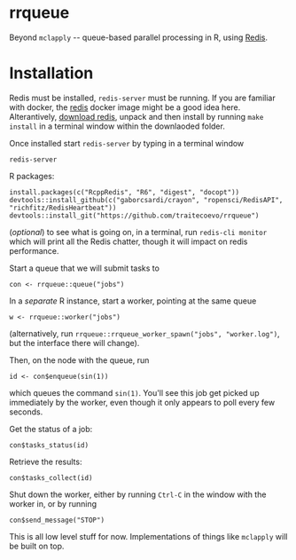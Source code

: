 # rrqueue

Beyond `mclapply` -- queue-based parallel processing in R, using [Redis](http://redis.io).

# Installation

Redis must be installed, `redis-server` must be running.  If you are familiar with docker, the [redis](https://registry.hub.docker.com/_/redis/) docker image might be a good idea here. Alterantively, [download redis](http://redis.io/download), unpack and then install by running `make install` in a terminal window within the downlaoded folder.

Once installed start `redis-server` by typing in a terminal window

```
redis-server
```


R packages:

```
install.packages(c("RcppRedis", "R6", "digest", "docopt"))
devtools::install_github(c("gaborcsardi/crayon", "ropensci/RedisAPI", "richfitz/RedisHeartbeat"))
devtools::install_git("https://github.com/traitecoevo/rrqueue")
```

(*optional*) to see what is going on, in a terminal, run `redis-cli monitor` which will print all the Redis chatter, though it will impact on redis performance.

Start a queue that we will submit tasks to
```
con <- rrqueue::queue("jobs")
```

In a *separate* R instance, start a worker, pointing at the same queue

```
w <- rrqueue::worker("jobs")
```

(alternatively, run `rrqueue::rrqueue_worker_spawn("jobs", "worker.log")`, but the interface there will change).

Then, on the node with the queue, run

```
id <- con$enqueue(sin(1))
```

which queues the command `sin(1)`.  You'll see this job get picked up immediately by the worker, even though it only appears to poll every few seconds.

Get the status of a job:

```
con$tasks_status(id)
```

Retrieve the results:

```
con$tasks_collect(id)
```

Shut down the worker, either by running `Ctrl-C` in the window with the worker in, or by running

```
con$send_message("STOP")
```

This is all low level stuff for now.  Implementations of things like `mclapply` will be built on top.
